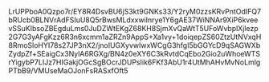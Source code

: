 LrUPPboA0Qzpo7r/EY8R4DsvBU6jS3kt9GNKs33/Y2ryM0zzsKRvPntOdIFQ7bRUcb0BLNVrAdFSIuU8Q5rBwsMLdxxwiInrye1Y6gAE37WiNNAr9XiP6kveevSSuKIbsoZBEgduLms0JuDZWtEKgZ68KH8SjmXvQaWtT5UFoWvbplXjlezp2G7G3yAFgKzz6R3n6xcmm1aZRZn9AppS+Xa1vy+1doiqepZS60ZtzUtNVxqH8RmoSloHYI78s27JP3nX2/jnoIUGXyvwIwxWCgG3hfgI5bGGYcD9qSAGWXbZydpZf+SEaigCx3NylA6RGXg/BN4z0eXY6C3kRvtdCqEbo2Gio2uWhoeWTSrYigybP7LIJz7HIGakjOGcSgBOcrJDUPsIik6FKf3AbU1r4UtMhAHvMvNoLmlgPTbB9/VMUseMaOJonFsRASxfOft5
